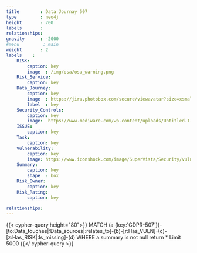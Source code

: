 ```yaml
---
title        : Data Journay 507
type         : neo4j
height       : 700
labels       :
relationships:
gravity      : -2000
#menu         : main
weight       : 2
labels    :
    RISK:
        caption: key
        image  : /img/osa/osa_warning.png
    Risk_Service:
        caption: key
    Data_Journey:
        caption: key
        image  : https://jira.photobox.com/secure/viewavatar?size=xsmall&avatarId=13630&avatarType=issuetype
        label  : key
    Security_Controls:
        caption: key
        image:  https://www.mediware.com/wp-content/uploads/Untitled-1-300x300.png
    ISSUE:
        caption: key
    Task:
        caption: key
    Vulnerability:
        caption: key
        image: https://www.iconshock.com/image/SuperVista/Security/vulnerability/
    Summary:
        caption: key
        shape  : box
    Risk_Owner:
        caption: key
    Risk_Rating:
        caption: key

relationships:
---
```



{{< cypher-query height="80">}}
MATCH (a {key:'GDPR-507'})-[to:Data_touches|:Data_sources|:relates_to]-(b)-[r:Has_VULN]-(c)-[z:Has_RISK|:Is_missing]-(d)
WHERE a.summary is not null
return * 
Limit 5000
{{</ cypher-query >}}

